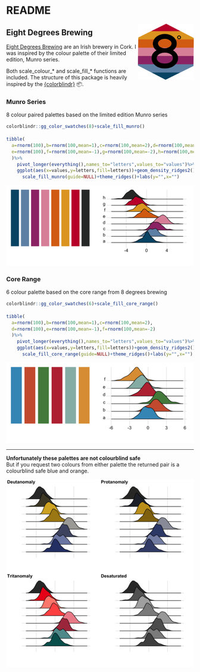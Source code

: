 README
================

<img align="right" src="pngs/hex_sticker.png" width=150 height=150>

## Eight Degrees Brewing

[Eight Degrees Brewing](https://www.eightdegrees.ie/) are an Irish
brewery in Cork. I was inspired by the colour palette of their limited
edition, Munro series.

Both scale\_colour\_\* and scale\_fill\_\* functions are included. The
structure of this package is heavily inspired by the
[{colorblindr}](https://github.com/clauswilke/colorblindr) 📦.

### Munro Series

8 colour paired palettes based on the limited edition Munro series

``` r
colorblindr::gg_color_swatches(8)+scale_fill_munro()

tibble(
  a=rnorm(100),b=rnorm(100,mean=1),c=rnorm(100,mean=2),d=rnorm(100,mean=3),
  e=rnorm(100),f=rnorm(100,mean=-1),g=rnorm(100,mean=-2),h=rnorm(100,mean=-3)
  )%>%
    pivot_longer(everything(),names_to="letters",values_to="values")%>%
    ggplot(aes(x=values,y=letters,fill=letters))+geom_density_ridges2()+
      scale_fill_munro(guide=NULL)+theme_ridges()+labs(y="",x="")
```

![munro palette](pngs/munro.png)

### Core Range

6 colour palette based on the core range from 8 degrees brewing

``` r
colorblindr::gg_color_swatches(6)+scale_fill_core_range()

tibble(
  a=rnorm(100),b=rnorm(100,mean=1),c=rnorm(100,mean=2),
  d=rnorm(100),e=rnorm(100,mean=-1),f=rnorm(100,mean=-2)
  )%>%
    pivot_longer(everything(),names_to="letters",values_to="values")%>%
    ggplot(aes(x=values,y=letters,fill=letters))+geom_density_ridges2()+
      scale_fill_core_range(guide=NULL)+theme_ridges()+labs(y="",x="")
```

![core range palette](pngs/core_range.png)

------------------------------------------------------------------------

**Unfortunately these palettes are not colourblind safe**<br> But if you
request two colours from either palette the returned pair is a
colourblind safe blue and orange.

![colorblind grid](pngs/colorblind_grid.png)

